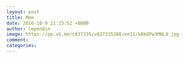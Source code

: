 ```yaml
--- 
layout: post 
title: Mem 
date: 2016-10-9 21:15:52 +0000 
author: lependin 
image: https://pp.vk.me/c837335/v837335208/ee11/kBkQPw3MNL8.jpg
comment: 
categories: 
---
```

